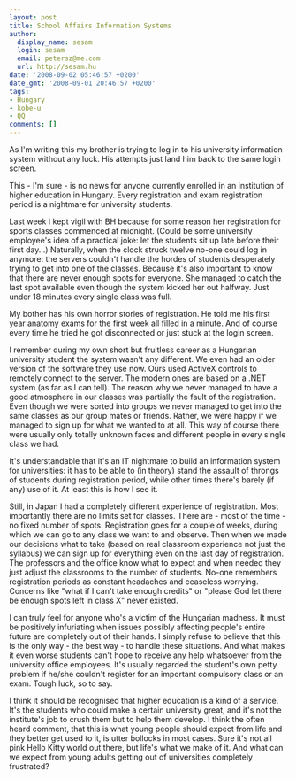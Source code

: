 ```yaml
---
layout: post
title: School Affairs Information Systems
author:
  display_name: sesam
  login: sesam
  email: petersz@me.com
  url: http://sesam.hu
date: '2008-09-02 05:46:57 +0200'
date_gmt: '2008-09-01 20:46:57 +0200'
tags:
- Hungary
- kobe-u
- QQ
comments: []
---
```


As I'm writing this my brother is trying to log in to his university information system without any luck. His attempts just land him back to the same login screen.

This - I'm sure - is no news for anyone currently enrolled in an institution of higher education in Hungary. Every registration and exam registration period is a nightmare for university students.

Last week I kept vigil with BH because for some reason her registration for sports classes commenced at midnight. (Could be some university employee's idea of a practical joke: let the students sit up late before their first day...) Naturally, when the clock struck twelve no-one could log in anymore: the servers couldn't handle the hordes of students desperately trying to get into one of the classes. Because it's also important to know that there are never enough spots for everyone. She managed to catch the last spot available even though the system kicked her out halfway. Just under 18 minutes every single class was full.

My bother has his own horror stories of registration. He told me his first year anatomy exams for the first week all filled in a minute. And of course every time he tried he got disconnected or just stuck at the login screen.

I remember during my own short but fruitless career as a Hungarian university student the system wasn't any different. We even had an older version of the software they use now. Ours used ActiveX controls to remotely connect to the server. The modern ones are based on a .NET system (as far as I can tell). The reason why we never managed to have a good atmosphere in our classes was partially the fault of the registration. Even though we were sorted into groups we never managed to get into the same classes as our group mates or friends. Rather, we were happy if we managed to sign up for what we wanted to at all. This way of course there were usually only totally unknown faces and different people in every single class we had.

It's understandable that it's an IT nightmare to build an information system for universities: it has to be able to (in theory) stand the assault of throngs of students during registration period, while other times there's barely (if any) use of it. At least this is how I see it.

Still, in Japan I had a completely different experience of registration. Most importantly there are no limits set for classes. There are - most of the time - no fixed number of spots. Registration goes for a couple of weeks, during which we can go to any class we want to and observe. Then when we made our decisions what to take (based on real classroom experience not just the syllabus) we can sign up for everything even on the last day of registration. The professors and the office know what to expect and when needed they just adjust the classrooms to the number of students. No-one remembers registration periods as constant headaches and ceaseless worrying. Concerns like "what if I can't take enough credits" or "please God let there be enough spots left in class X" never existed.

I can truly feel for anyone who's a victim of the Hungarian madness. It must be positively infuriating when issues possibly affecting people's entire future are completely out of their hands. I simply refuse to believe that this is the only way - the best way - to handle these situations. And what makes it even worse students can't hope to receive any help whatsoever from the university office employees. It's usually regarded the student's own petty problem if he/she couldn't register for an important compulsory class or an exam. Tough luck, so to say.

I think it should be recognised that higher education is a kind of a service. It's the students who could make a certain university great, and it's not the institute's job to crush them but to help them develop. I think the often heard comment, that this is what young people should expect from life and they better get used to it, is utter bollocks in most cases. Sure it's not all pink Hello Kitty world out there, but life's what we make of it. And what can we expect from young adults getting out of universities completely frustrated?
